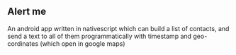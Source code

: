 ## Alert me
An android app written in nativescript which can build a list of contacts, and send a text to all of them programmatically with timestamp and geo-cordinates (which open in google maps)
